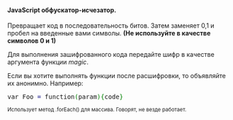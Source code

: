 <p><h4>JavaScript обфускатор-исчезатор.</h4> Превращает код в последовательность битов. Затем заменяет 0,1 и пробел на введенные вами символы. <b>(Не используйте в качестве символов 0 и 1)</b></p>
<p>Для выполнения зашифрованного кода передайте шифр в качестве аргумента функции <i>magic</i>.</p>
<p>Если вы хотите выполнять функции после расшифровки, то объявляйте их анонимно. Например:
<pre class="cpp" style="font-family:monospace;">var Foo <span style="color: #000080;">=</span> function<span style="color: #008000;">&#40;</span>param<span style="color: #008000;">&#41;</span><span style="color: #008000;">&#123;</span>code<span style="color: #008000;">&#125;</span></pre></p>
<p><small>Использует метод .forEach() для массива. Говорят, не везде работает.</small></p>
